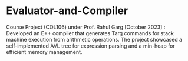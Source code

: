 # Evaluator-and-Compiler
Course Project (COL106) under Prof. Rahul Garg [October 2023] : Developed an E++ compiler that generates Targ commands for stack machine execution from arithmetic operations. The project showcased a self-implemented AVL tree for expression parsing and a min-heap for efficient memory management.
